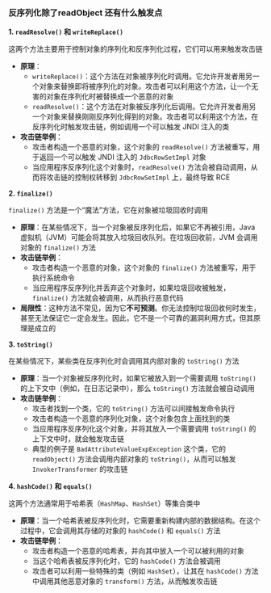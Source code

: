 ### 反序列化除了readObject 还有什么触发点

**1. `readResolve()` 和 `writeReplace()`**

这两个方法主要用于控制对象的序列化和反序列化过程，它们可以用来触发攻击链

- **原理**：
  - `writeReplace()`：这个方法在对象被序列化时调用。它允许开发者用另一个对象来替换即将被序列化的对象。攻击者可以利用这个方法，让一个无害的对象在序列化时被替换成一个恶意的对象
  - `readResolve()`：这个方法在对象被反序列化后调用。它允许开发者用另一个对象来替换刚刚反序列化得到的对象。攻击者可以利用这个方法，在反序列化时触发攻击链，例如调用一个可以触发 JNDI 注入的类
- **攻击链举例**：
  - 攻击者构造一个恶意的对象，这个对象的 `readResolve()` 方法被重写，用于返回一个可以触发 JNDI 注入的 `JdbcRowSetImpl` 对象
  - 当应用程序反序列化这个对象时，`readResolve()` 方法会被自动调用，从而将攻击链的控制权转移到 `JdbcRowSetImpl` 上，最终导致 RCE

**2. `finalize()`**

`finalize()` 方法是一个“魔法”方法，它在对象被垃圾回收时调用

- **原理**：在某些情况下，当一个对象被反序列化后，如果它不再被引用，Java 虚拟机（JVM）可能会将其放入垃圾回收队列。在垃圾回收前，JVM 会调用对象的 `finalize()` 方法
- **攻击链举例**：
  - 攻击者构造一个恶意的对象，这个对象的 `finalize()` 方法被重写，用于执行系统命令
  - 当应用程序反序列化并丢弃这个对象时，如果垃圾回收被触发，`finalize()` 方法就会被调用，从而执行恶意代码
- **局限性**：这种方法不常见，因为它**不可预测**。你无法控制垃圾回收何时发生，甚至无法保证它一定会发生。因此，它不是一个可靠的漏洞利用方式，但其原理是成立的

**3. `toString()`**

在某些情况下，某些类在反序列化时会调用其内部对象的 `toString()` 方法

- **原理**：当一个对象被反序列化时，如果它被放入到一个需要调用 `toString()` 的上下文中（例如，在日志记录中），那么 `toString()` 方法就会被自动调用
- **攻击链举例**：
  - 攻击者找到一个类，它的 `toString()` 方法可以间接触发命令执行
  - 攻击者构造一个恶意的序列化对象，这个对象包含上面找到的类
  - 当应用程序反序列化这个对象，并将其放入一个需要调用 `toString()` 的上下文中时，就会触发攻击链
  - 典型的例子是 `BadAttributeValueExpException` 这个类，它的 `readObject()` 方法会调用内部对象的 `toString()`，从而可以触发 `InvokerTransformer` 的攻击链

**4. `hashCode()` 和 `equals()`**

这两个方法通常用于哈希表（`HashMap`、`HashSet`）等集合类中

- **原理**：当一个哈希表被反序列化时，它需要重新构建内部的数据结构。在这个过程中，它会调用其存储的对象的 `hashCode()` 和 `equals()` 方法
- **攻击链举例**：
  - 攻击者构造一个恶意的哈希表，并向其中放入一个可以被利用的对象
  - 当这个哈希表被反序列化时，它的 `hashCode()` 方法会被调用
  - 攻击者可以利用一些特殊的类（例如 `HashSet`），让其在 `hashCode()` 方法中调用其他恶意对象的 `transform()` 方法，从而触发攻击链